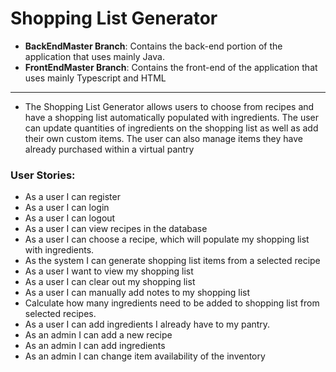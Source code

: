 # Shopping List Generator

* **BackEndMaster Branch**: Contains the back-end portion of the application that uses mainly Java.
* **FrontEndMaster Branch**: Contains the front-end of the application that uses mainly Typescript and HTML

----------------------

* The Shopping List Generator allows users to choose from recipes and have a shopping list automatically populated with ingredients. The user can update quantities of ingredients on the shopping list as well as add their own custom items. The user can also manage items they have already purchased within a virtual pantry


### User Stories:
- As a user I can register
- As a user I can login
- As a user I can logout
- As a user I can view recipes in the database
- As a user I can choose a recipe, which will populate my shopping list with ingredients.
- As the system I can generate shopping list items from a selected recipe
- As a user I want to view my shopping list
- As a user I can clear out my shopping list 
- As a user I can manually add notes to my shopping list 
- Calculate how many ingredients need to be added to shopping list from selected recipes.
- As a user I can add ingredients I already have to my pantry.
- As an admin I can add a new recipe
- As an admin I can add ingredients
- As an admin I can change item availability of the inventory

